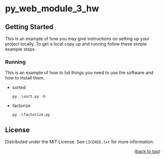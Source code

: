 # py_web_module_3_hw

<!-- GETTING STARTED -->
## Getting Started

This is an example of how you may give instructions on setting up your project locally.
To get a local copy up and running follow these simple example steps.

### Running

This is an example of how to list things you need to use the software and how to install them.
* sorted
  ```
  py .\sort.py -h
  ```

* factorize
  ```
  py .\factorize.py
  ```



<!-- LICENSE -->
## License

Distributed under the MIT License. See `LICENSE.txt` for more information.

<p align="right">(<a href="#readme-top">back to top</a>)</p>
